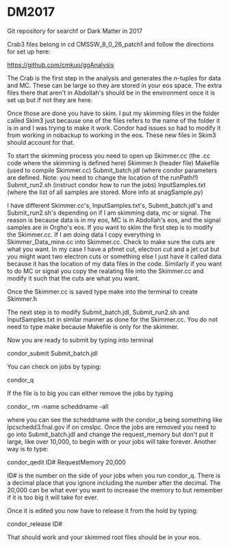 # DM2017
Git repository for searchf or Dark Matter in 2017

Crab3 files belong in cd CMSSW_8_0_26_patch1 and follow the directions for set up here:

https://github.com/cmkuo/ggAnalysis 

The Crab is the first step in the analysis and generates the n-tuples for data and MC. These can be large so they are stored in your eos space. The extra files there that aren't in Abdollah's should be in the environment once it is set up but if not they are here. 

Once those are done you have to skim. I put my skimming files in the folder called Skim3 just because one of the files refers to the name of the folder it is in and I was trying to make it work. Condor had issues so had to modify it from working in nobackup to working in the eos. These new files in Skim3 should account for that. 

To start the skimming process you need to open up 
Skimmer.cc (the .cc code where the skimming is defined here)
Skimmer.h (header file)
Makefile (used to compile Skimmer.cc)
Submit_batch.jdl  (where condor parameters are defined. Note: you need to change the location of the runPath!!)
Submit_run2.sh   (instruct condor how to run the jobs)
InputSamples.txt  (where the list of all samples are stored. More info at  snagSample.py)

I have different Skimmer.cc's, InputSamples.txt's, Submit_batch.jdl's and Submit_run2.sh's depending on if I am skimming data, mc or signal. The reason is because data is in my eos, MC is in Abdollah's eos, and the signal samples are in Orgho's eos. If you want to skim the first step is to modify the Skimmer.cc. If I am doing data I copy everything in Skimmer_Data_mine.cc into Skimmer.cc. Check to make sure the cuts are what you want. In my case I have a pfmet cut, electron cut and a jet cut but you might want two electron cuts or something else I just have it called data because it has the location of my data files in the code. Similarly if you want to do MC or signal you copy the realating file into the Skimmer.cc and modify it such that the cuts are what you want. 

Once the Skimmer.cc is saved type make into the terminal to create Skimmer.h

The next step is to modify Submit_batch.jdl, Submit_run2.sh and InputSamples.txt in similar manner as done for the Skimmer.cc. You do not need to type make because Makefile is only for the skimmer. 

Now you are ready to submit by typing into terminal 

condor_submit Submit_batch.jdl

You can check on jobs by typing:

condor_q

If the file is to big you can either remove the jobs by typing 

condor_ rm -name scheddname -all 

where you can see the scheddname with the condor_q being something like lpcschedd3.fnal.gov if on cmslpc. Once the jobs are removed you need to go into Submit_batch.jdl and change the request_memory but don't put it large, like over 10,000, to begin with or your jobs will take forever. Another way is to type:

condor_qedit ID# RequestMemory 20,000

ID# is the number on the side of your jobs when you run condor_q. There is a decimal place that you ignore including the number after the decimal. The 20,000 can be what ever you want to increase the memory to but remember if it is too big it will take for ever. 

Once it is edited you now have to release it from the hold by typing:

condor_release ID# 

That should work and your skimmed root files should be in your eos. 



